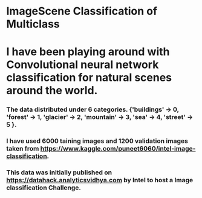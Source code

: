# ImageScene Classification of Multiclass
# I have been playing around with Convolutional neural network classification for natural scenes around the world.
### The data distributed under 6 categories. {'buildings' -> 0, 'forest' -> 1, 'glacier' -> 2, 'mountain' -> 3, 'sea' -> 4, 'street' -> 5 }.
### I have used 6000 taining images and 1200 validation images taken from https://www.kaggle.com/puneet6060/intel-image-classification.
### This data was initially published on https://datahack.analyticsvidhya.com by Intel to host a Image classification Challenge.

